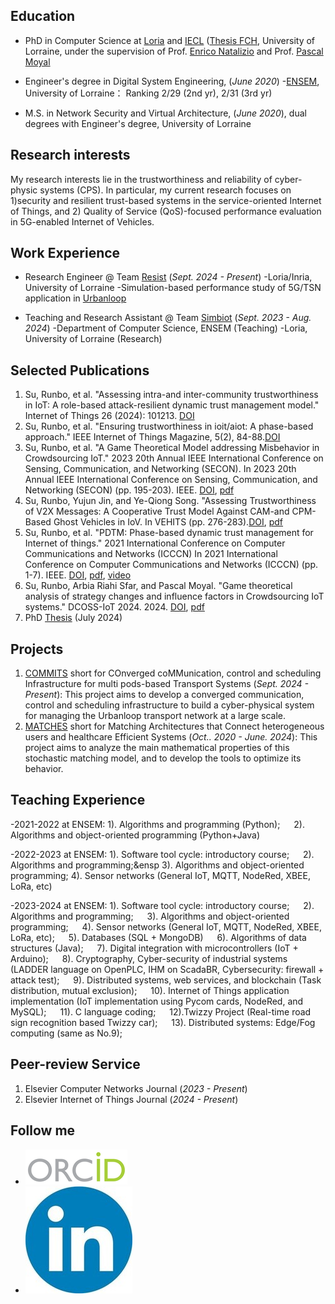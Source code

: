 ## Education
- PhD in Computer Science at [Loria](https://www.loria.fr/fr/) and [IECL](https://iecl.univ-lorraine.fr/) ([Thesis FCH](https://www.mdpi.com/1424-8220/22/8/3048](https://www.fr-hermite.univ-lorraine.fr/these-federation-charles-hermite)), University of Lorraine, under the supervision of Prof. [Enrico Natalizio](https://www.tii.ae/team/prof-enrico-natalizio) and Prof. [Pascal Moyal](https://iecl.univ-lorraine.fr/membre-iecl/moyal-pascal/)


- Engineer's degree in Digital System Engineering, (_June 2020_)
-[ENSEM](https://ensem.univ-lorraine.fr/), University of Lorraine： Ranking 2/29 (2nd yr), 2/31	(3rd yr)				       		

- M.S. in Network Security and Virtual Architecture, (_June 2020_), dual degrees with Engineer's degree, University of Lorraine 	


## Research interests
My research interests lie in the trustworthiness and reliability of cyber-physic systems (CPS). In particular, my current research focuses on 1)security and resilient trust-based systems in the 
service-oriented Internet of Things, and 2) Quality of Service (QoS)-focused performance evaluation in 5G-enabled Internet of Vehicles.
 			        		

## Work Experience
- Research Engineer @ Team [Resist](https://team.inria.fr/resist/) (_Sept. 2024 - Present_)
-Loria/Inria, University of Lorraine
-Simulation-based performance study of 5G/TSN application in [Urbanloop](https://urbanloop.fr/)

- Teaching and Research Assistant @ Team [Simbiot](https://simbiot.gitlabpages.inria.fr/web/index.html) (_Sept. 2023 - Aug. 2024_)
-Department of Computer Science, ENSEM (Teaching)
-Loria, University of Lorraine (Research)


## Selected Publications
1. Su, Runbo, et al. "Assessing intra-and inter-community trustworthiness in IoT: A role-based attack-resilient dynamic trust management model." Internet of Things 26 (2024): 101213. [DOI](https://doi.org/10.1016/j.iot.2024.101213)
2. Su, Runbo, et al. "Ensuring trustworthiness in ioit/aiot: A phase-based approach." IEEE Internet of Things Magazine, 5(2), 84-88.[DOI](https://doi.org/10.1109/IOTM.001.2100190)
3. Su, Runbo, et al. "A Game Theoretical Model addressing Misbehavior in Crowdsourcing IoT." 2023 20th Annual IEEE International Conference on Sensing, Communication, and Networking (SECON). In 2023 20th Annual IEEE International Conference on Sensing, Communication, and Networking (SECON) (pp. 195-203). IEEE. [DOI](https://doi.org/10.1109/SECON58729.2023.10287527), [pdf](https://www.researchgate.net/profile/Runbo-Su/publication/374934907_A_Game_Theoretical_Model_addressing_Misbehavior_in_Crowdsourcing_IoT/links/6537e38c5d51a8012b6d9657/A-Game-Theoretical-Model-addressing-Misbehavior-in-Crowdsourcing-IoT.pdf) 
5. Su, Runbo, Yujun Jin, and Ye-Qiong Song. "Assessing Trustworthiness of V2X Messages: A Cooperative Trust Model Against CAM-and CPM-Based Ghost Vehicles in IoV. In VEHITS (pp. 276-283).[DOI](https://doi.org/10.5220/0012605200003702), [pdf](https://hal.science/hal-04453209v4/file/Vehist.pdf)
7. Su, Runbo, et al. "PDTM: Phase-based dynamic trust management for Internet of things." 2021 International Conference on Computer Communications and Networks (ICCCN) In 2021 International Conference on Computer Communications and Networks (ICCCN) (pp. 1-7). IEEE. [DOI](https://doi.org/10.1109/ICCCN52240.2021.9522234), [pdf](https://hal.science/hal-03322831v1/file/Su-PDTM.pdf), [video](https://www.youtube.com/playlist?list=PLzIU1iYy4sJjPSz7HjvMLYme7z4D1E4KW)
8. Su, Runbo, Arbia Riahi Sfar, and Pascal Moyal. "Game theoretical analysis of strategy changes and influence factors in Crowdsourcing IoT systems." DCOSS-IoT 2024. 2024. [DOI](https://doi.org/10.1109/DCOSS-IoT61029.2024.00048), [pdf](https://hal.science/hal-04564953/document)
9. PhD [Thesis](https://theses.fr/api/v1/document/2024LORR0054) (July 2024)

## Projects
1. [COMMITS](https://commits.loria.fr/) short for COnverged coMMunication, control and scheduling Infrastructure for multi pods-based Transport Systems (_Sept. 2024 - Present_): This project aims to develop a converged communication, control and scheduling infrastructure to build a cyber-physical system for managing the Urbanloop transport network at a large scale.
2. [MATCHES](https://anr.fr/Project-ANR-18-CE40-0019) short for Matching Architectures that Connect heterogeneous users and healthcare Efficient Systems (_Oct.. 2020 - June. 2024_): This project aims to analyze the main mathematical properties of this stochastic matching model, and to develop the tools to optimize its behavior.


## Teaching Experience
-2021-2022 at ENSEM: 1). Algorithms and programming (Python); &emsp; 2). Algorithms and object-oriented programming (Python+Java)

-2022-2023 at ENSEM: 1). Software tool cycle: introductory course; &emsp; 2). Algorithms and programming;&ensp 3). Algorithms and object-oriented programming; 4). Sensor networks (General IoT, MQTT, NodeRed, XBEE, LoRa, etc)

-2023-2024 at ENSEM: 1). Software tool cycle: introductory course; &emsp; 2). Algorithms and programming; &emsp; 3). Algorithms and object-oriented programming; &emsp; 4). Sensor networks (General IoT, MQTT, NodeRed, XBEE, LoRa, etc); &emsp; 5). Databases (SQL + MongoDB)      &emsp; 6).  Algorithms of data structures (Java); &emsp; 7). Digital integration with microcontrollers (IoT + Arduino); &emsp; 8). Cryptography, Cyber-security of industrial systems (LADDER language on OpenPLC, IHM on ScadaBR, Cybersecurity: firewall + attack test); &emsp; 9). Distributed systems, web services, and blockchain (Task distribution, mutual exclusion); &emsp; 10). Internet of Things application implementation (IoT implementation using Pycom cards, NodeRed, and MySQL); &emsp; 11). C language coding; &emsp; 12).Twizzy Project (Real-time road sign recognition based Twizzy car); &emsp; 13). Distributed systems: Edge/Fog computing (same as No.9); 

## Peer-review Service
1. Elsevier Computer Networks Journal (_2023 - Present_)
2. Elsevier Internet of Things Journal (_2024 - Present_)

## Follow me
- ![](/images/orcid_resized1.png)
- ![](/images/linkedin_reresized2.jpg)
